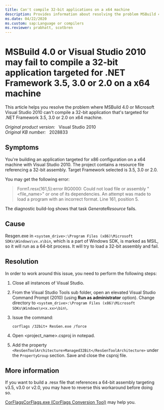 ```yaml
---
title: Can't compile 32-bit applications on a x64 machine
description: Provides information about resolving the problem MSBuild 4.0 or Visual Studio 2010 can't compile a 32-bit application that's targeted for .NET Framework 3.5, 3.0 or 2.0 on x64 machine.
ms.date: 04/22/2020
ms.custom: sap:Language or compilers
ms.reviewer: prabhatt, scotbren
---
```

# MSBuild 4.0 or Visual Studio 2010 may fail to compile a 32-bit application targeted for .NET Framework 3.5, 3.0 or 2.0 on a x64 machine

This article helps you resolve the problem where MSBuild 4.0 or Microsoft Visual Studio 2010 can't compile a 32-bit application that's targeted for .NET Framework 3.5, 3.0 or 2.0 on x64 machine.

_Original product version:_ &nbsp; Visual Studio 2010  
_Original KB number:_ &nbsp; 2028833

## Symptoms

You're building an application targeted for x86 configuration on a x64 machine with Visual Studio 2010. The project contains a resource file referencing a 32-bit assembly. Target Framework selected is 3.5, 3.0 or 2.0.

You may get the following error:

> Form1.resx(161,5):error RG0000: Could not load file or assembly "<file_name>" or one of its dependencies. An attempt was made to load a program with an incorrect format. Line 161, position 5.  

The diagnostic build-log shows that task *GenerateResource* fails.

## Cause

Resgen.exe in `<system_drive>:\Program Files (x86)\Microsoft SDKs\Windows\vx.x\bin`, which is a part of Windows SDK, is marked as MSIL, so it will run as a 64-bit process. It will try to load a 32-bit assembly and fail.

## Resolution

In order to work around this issue, you need to perform the following steps:

1. Close all instances of Visual Studio.
2. From the Visual Studio Tools sub folder, open an elevated Visual Studio Command Prompt (2010) (using **Run as administrator** option). Change directory to `<system_drive>:\Program Files (x86)\Microsoft SDKs\Windows\v<x.xx>\bin\`.

3. Issue the command:

    ```console
    corflags /32bit+ ResGen.exe /force
    ```

4. Open \<project_name>.csproj in notepad.
5. Add the property `<ResGenToolArchitecture>Managed32Bit</ResGenToolArchitecture>` under the `PropertyGroup` section. Save and close the csproj file.

## More information

If you want to build a .resx file that references a 64-bit assembly targeting v3.5, v3.0 or v2.0, you may have to reverse this workaround before doing so.

[CorFlagsCorFlags.exe (CorFlags Conversion Tool)](/dotnet/framework/tools/corflags-exe-corflags-conversion-tool) may help you.
